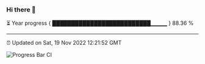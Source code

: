 ### Hi there 👋

⏳ Year progress { ██████████████████████████▁▁▁▁ } 88.36 %

---

⏰ Updated on Sat, 19 Nov 2022 12:21:52 GMT

![Progress Bar CI](https://github.com/liununu/liununu/workflows/Progress%20Bar%20CI/badge.svg)
